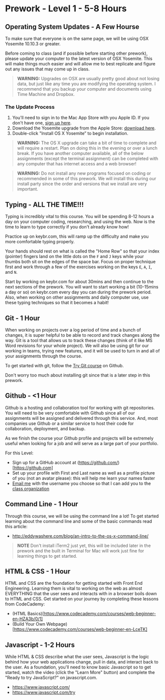 # Prework - Level 1 - 5-8 Hours

## Operating System Updates - A Few Hourse

To make sure that everyone is on the same page, we will be using OSX Yosemite 10.10.3 or greater.

Before coming to class (and if possible before starting other prework), please update your computer to the latest version of OSX Yosemite.
This will make things much easier and will allow me to best replicate and figure out any issues that may come up in class.

> **WARNING:** Upgrades on OSX are usually pretty good about not losing data, but just like any time you are modifying the operating system. I recommend that you backup your computer and documents using Time Machine and Dropbox.

### The Update Process

  1.  You'll need to sign in to the Mac App Store with you Apple ID. If you
      don't have one, [sign up here](https://appleid.apple.com/).
  2.  Download the Yosemite upgrade from the Apple Store: [download
      here](https://itunes.apple.com/us/app/os-x-yosemite/id915041082?mt=12).
  3.  Double-click "Install OS X Yosemite” to begin installation.

> **WARNING:** The OS X upgrade can take a bit of time to complete and will require a restart.
Plan on doing this in the evening or over a lunch break.
> If you have another computer available, all of the below assignments (except the terminal assignment) can be completed with any computer that has internet access and a web browser!

> **WARNING:** Do not install any new programs focused on coding or recommended in some of this prework. We will install this during our install party since the order and versions that we install are very important.

## Typing - ALL THE TIME!!!

Typing is incredibly vital to this course.
You will be spending 8-12 hours a day on your computer coding, researching, and using the web.
Now is the time to learn to type correctly if you don't already know how!

Practice up on keybr.com, this will ramp up the difficulty and make you more comfortable typing properly.

Your hands should rest on what is called the "Home Row" so that your index (pointer) fingers land on the little dots on the `F` and `J` keys while your thumbs both sit on the edges of the space bar.
Focus on proper technique first and work through a few of the exercises working on the keys `E`, `A`, `I`, and `N`.

Start by working on keybr.com for about 30mins and then continue to the next sections of the prework.
You will want to start working a bit (10-15mins a day or so) on keybr.com every day you can during the prework period.
Also, when working on other assignments and daily computer use, use these typing techniques so that it becomes a habit!

## Git - 1 Hour

When working on projects over a log period of time and a bunch of changes, it is super helpful to be able to record and track changes along the way.
Git is a tool that allows us to track these changes (think of it like MS Word revisions for your whole project).
We will also be using git for our working in teams, trying new features, and it will be used to turn in and all of your assignments through the course.

To get started with git, follow the [Try Git course](https://try.github.io/levels/1/challenges/1) on Github.

Don't worry too much about installing git since that is a later step in this prework.

## Github - <1 Hour

Github is a hosting and collaboration tool for working with git repositories.
You will need to be very comfortable with Github since all of our assignments will be assigned and delivered through this service.
And, most companies use Github or a similar service to host their code for collaboration, deployment, and backup.

As we finish the course your Github profile and projects will be extremely useful when looking for a job and will serve as a large part of your portfolio.

For this Level:

- Sign up for a GitHub account at (https://github.com/)[https://github.com]
- Set up your profile with First and Last name as well as a profile picture of you (not an avatar please): this will help me learn your names faster
- [Email me](ryan@theironyard.com) with the username you choose so that I can add you to the [class organization](https://github.com/TIY-LR-FEE-2015-Fall)

## Command Line - 1 Hour

Through this course, we will be using the command line a lot!
To get started learning about the command line and some of the basic commands read this article:

* http://eddywashere.com/blog/an-intro-to-the-os-x-command-line/

> **NOTE** Don't install iTerm2 just yet, this will be included later in the prework and the built in Terminal for Mac will work just fine for learning things to get started.

## HTML & CSS - 1 Hour

HTML and CSS are the foundation for getting started with Front End Engineering.
Learning them is vital to working on the web as almost EVERYTHING that the user sees and interacts with in a browser boils down to HTML and CSS.
Get started on your journey by completing these lessons from CodeCademy:

* (HTML Basics)[https://www.codecademy.com/courses/web-beginner-en-HZA3b/0/1]
* (Build Your Own Webpage)[https://www.codecademy.com/courses/web-beginner-en-LceTK]

## Javascript - 1-2 Hours

While HTML & CSS describe what the user sees, Javascript is the logic behind how your web applications change, pull in data, and interact back to the user.
As a foundation, you'll need to know basic Javascript so to get started, watch the video (click the "Learn More" button) and complete the "Ready to try JavaScript?" on javascript.com.

* https://www.javascript.com/
* https://www.javascript.com/try

